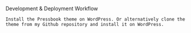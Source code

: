 

Development & Deployment Workflow

    Install the Pressbook theme on WordPress. Or alternatively clone the theme from my Github repository and install it on WordPress.

    


